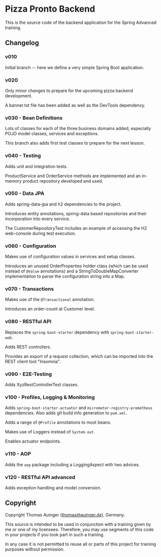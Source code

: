 # Pizza Pronto Backend

This is the source code of the backend application for the Spring Advanced training.

## Changelog

### v010

Initial branch -- here we define a very simple Spring Boot application.

### v020

Only minor changes to prepare for the upcoming pizza backend development.

A banner.txt file has been added as well as the DevTools dependency.

### v030 - Bean Definitions

Lots of classes for each of the three business domains added, especially
POJO model classes, services and exceptions.

This branch also adds first test classes to prepare for the next lesson.

### v040 - Testing

Adds unit and integration tests.

ProductService and OrderService methods are implemented and an in-memory
product repository developed and used.

### v050 - Data JPA

Adds spring-data-jpa and h2 dependencies to the project.

Introduces entity annotations, spring-data based repositories and
their incorporation into every service.

The CustomerRepositoryTest includes an example of accessing the H2 web-console during
test execution.

### v060 - Configuration

Makes use of configuration values in services and setup classes.

Introduces an unused OrderProperties holder class (which can be used instead of
`@Value` annotations) and a StringToDoubleMapConverter
implementation to parse the configuration string into a Map.

### v070 - Transactions

Makes use of the `@Transactional` annotation.

Introduces an order-count at Customer level.

### v080 - RESTful API

Replaces the `spring-boot-starter` dependency with `spring-boot-starter-web`.

Adds REST controllers.

Provides an export of a request collection, which can be imported into 
the REST client tool "Insomnia".

### v090 - E2E-Testing

Adds XyzRestControllerTest classes.

### v100 - Profiles, Logging & Monitoring

Adds `spring-boot-starter-actuator` and `micrometer-registry-prometheus`
dependencies. Also adds git build info generation to `pom.xml`.

Adds a range of `@Profile` annotations to most beans.

Makes use of Loggers instead of `System.out`.

Enables actuator endpoints.

### v110 - AOP

Adds the `aop` package including a LoggingAspect with two advices.

### v120 - RESTful API advanced

Adds exception handling and model conversion.

## Copyright

Copyright Thomas Auinger (thomas@auinger.de), Germany. 

This source is intended to be used in conjunction with a training given
by me or one of my licensees. Therefore, you may use segments
of this code in your projects if you took part in such a training.

In any case it is not permitted to reuse all or parts of
this project for training purposes without permission.



